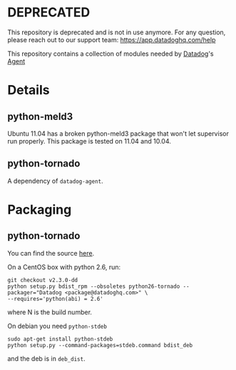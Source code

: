 # DEPRECATED
This repository is deprecated and is not in use anymore.
For any question, please reach out to our support team: https://app.datadoghq.com/help


This repository contains a collection of modules needed by [Datadog](http://www.datadoghq.com)'s
[Agent](https://github.com/DataDog/dd-agent)

Details
=======

python-meld3
------------

Ubuntu 11.04 has a broken python-meld3 package that won't let supervisor run properly.
This package is tested on 11.04 and 10.04.

python-tornado
--------------

A dependency of `datadog-agent`.

Packaging
=========

python-tornado
--------------

You can find the source [here](https://github.com/DataDog/tornado).

On a CentOS box with python 2.6, run:
    
    git checkout v2.3.0-dd
    python setup.py bdist_rpm --obsoletes python26-tornado --packager="Datadog <package@datadoghq.com>" \
    --requires='python(abi) = 2.6'
    
where N is the build number.

On debian you need `python-stdeb`

    sudo apt-get install python-stdeb
    python setup.py --command-packages=stdeb.command bdist_deb

and the deb is in `deb_dist`.
